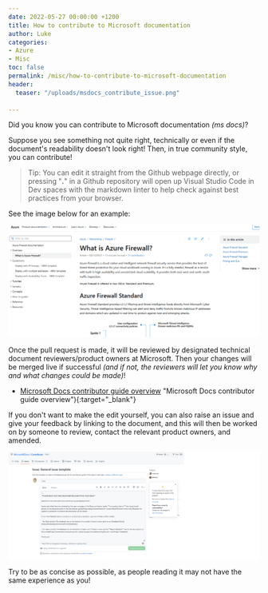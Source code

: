 ```yaml
---
date: 2022-05-27 00:00:00 +1200
title: How to contribute to Microsoft documentation
author: Luke
categories:
- Azure
- Misc
toc: false
permalink: /misc/how-to-contribute-to-microsoft-documentation
header:
  teaser: "/uploads/msdocs_contribute_issue.png"

---
```

Did you know you can contribute to Microsoft documentation _(ms docs)_?

Suppose you see something not quite right, technically or even if the document's readability doesn't look right! Then, in true community style, you can contribute!

> Tip: You can edit it straight from the Github webpage directly, or pressing "**.**" in a Github repository will open up Visual Studio Code in Dev spaces with the markdown linter to help check against best practices from your browser.

See the image below for an example:

![](/uploads/updatemsdocs.gif)

Once the pull request is made, it will be reviewed by designated technical document reviewers/product owners at Microsoft. Then your changes will be merged live if successful _(and if not, the reviewers will let you know why and what changes could be made)_!

* [Microsoft Docs contributor guide overview](https://learn.microsoft.com/en-us/contribute/?WT.mc_id=AZ-MVP-5004796) "Microsoft Docs contributor guide overview"){:target="_blank"}

If you don't want to make the edit yourself, you can also raise an issue and give your feedback by linking to the document, and this will then be worked on by someone to review, contact the relevant product owners, and amended.

![MS Docs  - GitHub Raise an Issue](/uploads/msdocs_contribute_issue.png "MS Docs  - GitHub Raise an Issue")

Try to be as concise as possible, as people reading it may not have the same experience as you!
